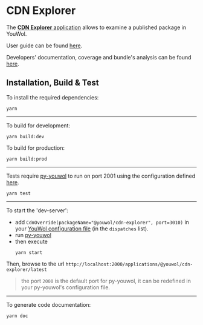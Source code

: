 # CDN Explorer

The [**CDN Explorer** application](https://platform.youwol.com/applications/@youwol/cdn-explorer/latest) 
allows to examine a published package in YouWol.

User guide can be found [here](https://platform.youwol.com/documentation/@youwol/cdn-explorer).

Developers' documentation, coverage and bundle's analysis can be found
[here](https://platform.youwol.com/applications/@youwol/cdn-explorer/latest?package=@youwol/cdn-explorer).

## Installation, Build & Test

To install the required dependencies:

```shell
yarn
```
---
To build for development:

```shell
yarn build:dev
```

To build for production:

```shell
yarn build:prod
```
---
Tests require [py-youwol](https://platform.youwol.com/documentation/py-youwol)
to run on port 2001 using the configuration defined [here](https://github.com/youwol/integration-tests-conf).

```shell
yarn test
```
---
To start the 'dev-server':
- add `CdnOverride(packageName="@youwol/cdn-explorer", port=3010)` in your
  [YouWol configuration file](https://platform.youwol.com/documentation/py-youwol/configuration)
  (in the `dispatches` list).
- run [py-youwol](https://platform.youwol.com/documentation/py-youwol)
- then execute
  ```shell
  yarn start
  ```

Then, browse to the url `http://localhost:2000/applications/@youwol/cdn-explorer/latest`
> the port `2000` is the default port for py-youwol, it can be redefined in your py-youwol's configuration file.
---

To generate code documentation:

```shell
yarn doc
```